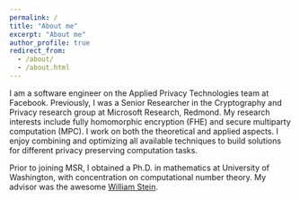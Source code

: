 ```yaml
---
permalink: /
title: "About me"
excerpt: "About me"
author_profile: true
redirect_from: 
  - /about/
  - /about.html
---
```


I am a software engineer on the Applied Privacy Technologies team at Facebook. Previously, I was a Senior Researcher in the Cryptography and Privacy research group at Microsoft Research, Redmond. My research interests include fully homomorphic encryption (FHE) and secure multiparty computation (MPC). I work on both the theoretical and applied aspects. I enjoy combining and optimizing all available techniques to build solutions for different privacy preserving computation tasks.

Prior to joining MSR, I obtained a Ph.D. in mathematics at University of Washington, with concentration on computational 
number theory. My advisor was the awesome [William Stein](https://wstein.org/). 

